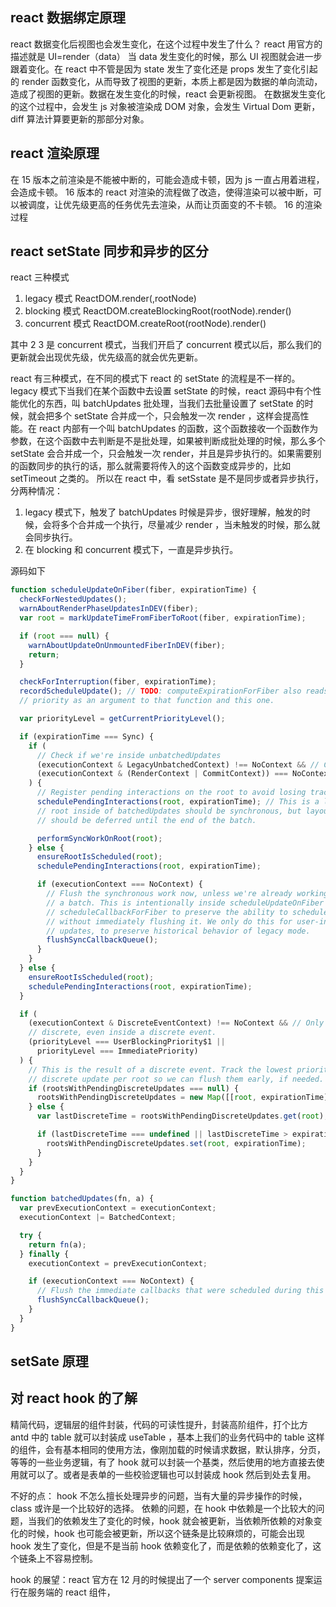 ## react 数据绑定原理

react 数据变化后视图也会发生变化，在这个过程中发生了什么？
react 用官方的描述就是 UI=render（data） 当 data 发生变化的时候，那么 UI 视图就会进一步跟着变化。在 react 中不管是因为 state 发生了变化还是 props 发生了变化引起的 render 函数变化，从而导致了视图的更新，本质上都是因为数据的单向流动，造成了视图的更新。数据在发生变化的时候，react 会更新视图。
在数据发生变化的这个过程中，会发生 js 对象被渲染成 DOM 对象，会发生 Virtual Dom 更新，diff 算法计算要更新的那部分对象。

## react 渲染原理

在 15 版本之前渲染是不能被中断的，可能会造成卡顿，因为 js 一直占用着进程，会造成卡顿。
16 版本的 react 对渲染的流程做了改造，使得渲染可以被中断，可以被调度，让优先级更高的任务优先去渲染，从而让页面变的不卡顿。
16 的渲染过程

## react setState 同步和异步的区分

react 三种模式

1. legacy 模式 ReactDOM.render(<app />,rootNode)
2. blocking 模式 ReactDOM.createBlockingRoot(rootNode).render(<app />)
3. concurrent 模式 ReactDOM.createRoot(rootNode).render(<app />)

其中 2 3 是 concurrent 模式，当我们开启了 concurrent 模式以后，那么我们的更新就会出现优先级，优先级高的就会优先更新。

react 有三种模式，在不同的模式下 react 的 setState 的流程是不一样的。
legacy 模式下当我们在某个函数中去设置 setState 的时候，react 源码中有个性能优化的东西，叫 batchUpdates 批处理，当我们去批量设置了 setState 的时候，就会把多个 setState 合并成一个，只会触发一次 render ，这样会提高性能。在 react 内部有一个叫 batchUpdates 的函数，这个函数接收一个函数作为参数，在这个函数中去判断是不是批处理，如果被判断成批处理的时候，那么多个 setState 会合并成一个，只会触发一次 render，并且是异步执行的。如果需要别的函数同步的执行的话，那么就需要将传入的这个函数变成异步的，比如 setTimeout 之类的。
所以在 react 中，看 setSstate 是不是同步或者异步执行，分两种情况：

1. legacy 模式下，触发了 batchUpdates 时候是异步，很好理解，触发的时候，会将多个合并成一个执行，尽量减少 render ，当未触发的时候，那么就会同步执行。
2. 在 blocking 和 concurrent 模式下，一直是异步执行。

源码如下

```js
function scheduleUpdateOnFiber(fiber, expirationTime) {
  checkForNestedUpdates();
  warnAboutRenderPhaseUpdatesInDEV(fiber);
  var root = markUpdateTimeFromFiberToRoot(fiber, expirationTime);

  if (root === null) {
    warnAboutUpdateOnUnmountedFiberInDEV(fiber);
    return;
  }

  checkForInterruption(fiber, expirationTime);
  recordScheduleUpdate(); // TODO: computeExpirationForFiber also reads the priority. Pass the
  // priority as an argument to that function and this one.

  var priorityLevel = getCurrentPriorityLevel();

  if (expirationTime === Sync) {
    if (
      // Check if we're inside unbatchedUpdates
      (executionContext & LegacyUnbatchedContext) !== NoContext && // Check if we're not already rendering
      (executionContext & (RenderContext | CommitContext)) === NoContext
    ) {
      // Register pending interactions on the root to avoid losing traced interaction data.
      schedulePendingInteractions(root, expirationTime); // This is a legacy edge case. The initial mount of a ReactDOM.render-ed
      // root inside of batchedUpdates should be synchronous, but layout updates
      // should be deferred until the end of the batch.

      performSyncWorkOnRoot(root);
    } else {
      ensureRootIsScheduled(root);
      schedulePendingInteractions(root, expirationTime);

      if (executionContext === NoContext) {
        // Flush the synchronous work now, unless we're already working or inside
        // a batch. This is intentionally inside scheduleUpdateOnFiber instead of
        // scheduleCallbackForFiber to preserve the ability to schedule a callback
        // without immediately flushing it. We only do this for user-initiated
        // updates, to preserve historical behavior of legacy mode.
        flushSyncCallbackQueue();
      }
    }
  } else {
    ensureRootIsScheduled(root);
    schedulePendingInteractions(root, expirationTime);
  }

  if (
    (executionContext & DiscreteEventContext) !== NoContext && // Only updates at user-blocking priority or greater are considered
    // discrete, even inside a discrete event.
    (priorityLevel === UserBlockingPriority$1 ||
      priorityLevel === ImmediatePriority)
  ) {
    // This is the result of a discrete event. Track the lowest priority
    // discrete update per root so we can flush them early, if needed.
    if (rootsWithPendingDiscreteUpdates === null) {
      rootsWithPendingDiscreteUpdates = new Map([[root, expirationTime]]);
    } else {
      var lastDiscreteTime = rootsWithPendingDiscreteUpdates.get(root);

      if (lastDiscreteTime === undefined || lastDiscreteTime > expirationTime) {
        rootsWithPendingDiscreteUpdates.set(root, expirationTime);
      }
    }
  }
}

function batchedUpdates(fn, a) {
  var prevExecutionContext = executionContext;
  executionContext |= BatchedContext;

  try {
    return fn(a);
  } finally {
    executionContext = prevExecutionContext;

    if (executionContext === NoContext) {
      // Flush the immediate callbacks that were scheduled during this batch
      flushSyncCallbackQueue();
    }
  }
}
```

## setSate 原理

## 对 react hook 的了解

精简代码，逻辑层的组件封装，代码的可读性提升，封装高阶组件，打个比方 antd 中的 table 就可以封装成 useTable ，基本上我们的业务代码中的 table 这样的组件，会有基本相同的使用方法，像刚加载的时候请求数据，默认排序，分页，等等的一些业务逻辑，有了 hook 就可以封装一个基类，然后使用的地方直接去使用就可以了。或者是表单的一些校验逻辑也可以封装成 hook 然后到处去复用。

不好的点：
hook 不怎么擅长处理异步的问题，当有大量的异步操作的时候， class 或许是一个比较好的选择。
依赖的问题，在 hook 中依赖是一个比较大的问题，当我们的依赖发生了变化的时候，hook 就会被更新，当依赖所依赖的对象变化的时候，hook 也可能会被更新，所以这个链条是比较麻烦的，可能会出现 hook 发生了变化，但是不是当前 hook 依赖变化了，而是依赖的依赖变化了，这个链条上不容易控制。

hook 的展望：react 官方在 12 月的时候提出了一个 server components 提案运行在服务端的 react 组件，
